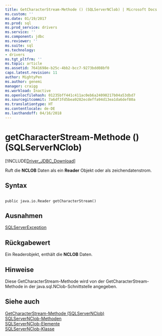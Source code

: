 ```yaml
---
title: GetCharacterStream-Methode () (SQLServerNClob) | Microsoft Docs
ms.custom: ''
ms.date: 01/19/2017
ms.prod: sql
ms.prod_service: drivers
ms.service: ''
ms.component: jdbc
ms.reviewer: ''
ms.suite: sql
ms.technology:
- drivers
ms.tgt_pltfrm: ''
ms.topic: article
ms.assetid: 7641698e-b25c-4bb2-bcc7-9273bdd08bf0
caps.latest.revision: 11
author: MightyPen
ms.author: genemi
manager: craigg
ms.workload: Inactive
ms.openlocfilehash: 01235bff441c411ac0eb6a24090217b04a53dbd7
ms.sourcegitcommit: 7a6df3fd5bea9282ecdeffa94d13ea1da6def80a
ms.translationtype: HT
ms.contentlocale: de-DE
ms.lasthandoff: 04/16/2018
---
```

# <a name="getcharacterstream-method--sqlservernclob"></a>getCharacterStream-Methode () (SQLServerNClob)
[!INCLUDE[Driver_JDBC_Download](../../../includes/driver_jdbc_download.md)]

  Ruft die **NCLOB** Daten als ein **Reader** Objekt oder als zeichendatenstrom.  
  
## <a name="syntax"></a>Syntax  
  
```  
  
public java.io.Reader getCharacterStream()  
```  
  
## <a name="exceptions"></a>Ausnahmen  
 [SQLServerException](../../../connect/jdbc/reference/sqlserverexception-class.md)  
  
## <a name="return-value"></a>Rückgabewert  
 Ein Readerobjekt, enthält die **NCLOB** Daten.  
  
## <a name="remarks"></a>Hinweise  
 Diese GetCharacterStream-Methode wird von der GetCharacterStream-Methode in der java.sql.NClob-Schnittstelle angegeben.  
  
## <a name="see-also"></a>Siehe auch  
 [GetCharacterStream-Methode &#40;SQLServerNClob&#41;](../../../connect/jdbc/reference/getcharacterstream-method-sqlservernclob.md)   
 [SQLServerNClob-Methoden](../../../connect/jdbc/reference/sqlservernclob-methods.md)   
 [SQLServerNClob-Elemente](../../../connect/jdbc/reference/sqlservernclob-members.md)   
 [SQLServerNClob-Klasse](../../../connect/jdbc/reference/sqlservernclob-class.md)  
  
  
